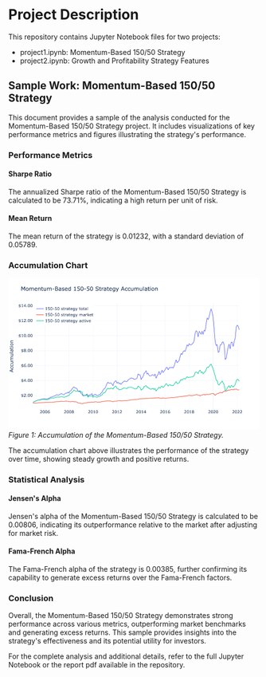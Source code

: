 # Project Description

This repository contains Jupyter Notebook files for two projects:

- project1.ipynb: Momentum-Based 150/50 Strategy
- project2.ipynb: Growth and Profitability Strategy Features

## Sample Work: Momentum-Based 150/50 Strategy

This document provides a sample of the analysis conducted for the Momentum-Based 150/50 Strategy project. It includes visualizations of key performance metrics and figures illustrating the strategy's performance.

### Performance Metrics

#### Sharpe Ratio
The annualized Sharpe ratio of the Momentum-Based 150/50 Strategy is calculated to be 73.71%, indicating a high return per unit of risk.

#### Mean Return
The mean return of the strategy is 0.01232, with a standard deviation of 0.05789.

### Accumulation Chart
![Accumulation Chart](fig/mb_accum.png)
*Figure 1: Accumulation of the Momentum-Based 150/50 Strategy.*

The accumulation chart above illustrates the performance of the strategy over time, showing steady growth and positive returns.

### Statistical Analysis

#### Jensen's Alpha
Jensen's alpha of the Momentum-Based 150/50 Strategy is calculated to be 0.00806, indicating its outperformance relative to the market after adjusting for market risk.

#### Fama-French Alpha
The Fama-French alpha of the strategy is 0.00385, further confirming its capability to generate excess returns over the Fama-French factors.

### Conclusion
Overall, the Momentum-Based 150/50 Strategy demonstrates strong performance across various metrics, outperforming market benchmarks and generating excess returns. This sample provides insights into the strategy's effectiveness and its potential utility for investors.

For the complete analysis and additional details, refer to the full Jupyter Notebook or the report pdf available in the repository.

